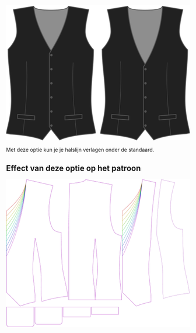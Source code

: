 ![Diepte halslijn](necklinedrop.svg)

Met deze optie kun je je halslijn verlagen onder de standaard.


## Effect van deze optie op het patroon
![Deze afbeelding toont het effect van deze optie door meerdere varianten die een andere waarde hebben voor deze optie te vervangen](wahid_necklinedrop_sample.svg "Effect van deze optie op het patroon")